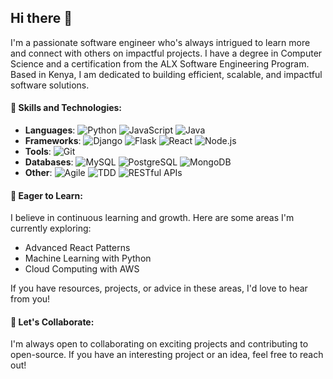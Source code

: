 ## Hi there 👋

I'm a passionate software engineer who's always intrigued to learn more and connect with others on impactful projects. I have a degree in Computer Science and a certification from the ALX Software Engineering Program. Based in Kenya, I am dedicated to building efficient, scalable, and impactful software solutions.

#### 🚀 Skills and Technologies:
- **Languages**: ![Python](https://img.shields.io/badge/Python-3776AB?style=flat&logo=python&logoColor=white) ![JavaScript](https://img.shields.io/badge/JavaScript-F7DF1E?style=flat&logo=javascript&logoColor=black) ![Java](https://img.shields.io/badge/Java-007396?style=flat&logo=java&logoColor=white)
- **Frameworks**: ![Django](https://img.shields.io/badge/Django-092E20?style=flat&logo=django&logoColor=white) ![Flask](https://img.shields.io/badge/Flask-000000?style=flat&logo=flask&logoColor=white) ![React](https://img.shields.io/badge/React-61DAFB?style=flat&logo=react&logoColor=black) ![Node.js](https://img.shields.io/badge/Node.js-339933?style=flat&logo=nodedotjs&logoColor=white)
- **Tools**: ![Git](https://img.shields.io/badge/Git-F05032?style=flat&logo=git&logoColor=white) 
- **Databases**: ![MySQL](https://img.shields.io/badge/MySQL-4479A1?style=flat&logo=mysql&logoColor=white) ![PostgreSQL](https://img.shields.io/badge/PostgreSQL-336791?style=flat&logo=postgresql&logoColor=white) ![MongoDB](https://img.shields.io/badge/MongoDB-47A248?style=flat&logo=mongodb&logoColor=white)
- **Other**: ![Agile](https://img.shields.io/badge/Agile-000000?style=flat&logo=agile&logoColor=white) ![TDD](https://img.shields.io/badge/TDD-000000?style=flat&logo=tdd&logoColor=white) ![RESTful APIs](https://img.shields.io/badge/RESTful_APIs-000000?style=flat&logo=restapi&logoColor=white)


#### 🌱 Eager to Learn:
I believe in continuous learning and growth. Here are some areas I'm currently exploring:
- Advanced React Patterns
- Machine Learning with Python
- Cloud Computing with AWS

If you have resources, projects, or advice in these areas, I'd love to hear from you!

#### 👯 Let's Collaborate:
I'm always open to collaborating on exciting projects and contributing to open-source. If you have an interesting project or an idea, feel free to reach out!
